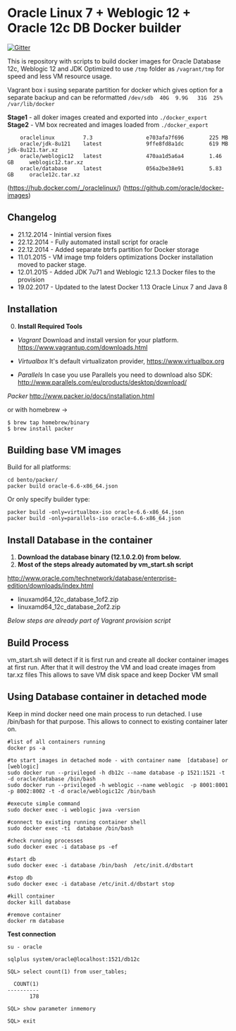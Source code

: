 Oracle Linux 7 + Weblogic 12 + Oracle 12c DB Docker builder
=============================================

[![Gitter](https://badges.gitter.im/Join%20Chat.svg)](https://gitter.im/dimetron/vagrant_docker_dbora12c?utm_source=badge&utm_medium=badge&utm_campaign=pr-badge)

This is repository with scripts to build docker images for Oracle Database 12c, Weblogic 12 and JDK
Optimized to use ```/tmp``` folder as ```/vagrant/tmp``` for speed and less VM resource usage.

Vagrant box i susing separate partition for docker which gives option for a separate backup and can be reformatted
```/dev/sdb  40G  9.9G   31G  25% /var/lib/docker```

**Stage1** - all doker images created and  exported into ```./docker_export```
**Stage2** - VM box recreated and images loaded from ```./docker_export```

```
    oraclelinux         7.3                 e703afa7f696        225 MB
    oracle/jdk-8u121    latest              9ffe8fd8a1dc        619 MB      jdk-8u121.tar.xz
    oracle/weblogic12   latest              470aa1d5a6a4        1.46 GB     weblogic12.tar.xz
    oracle/database     latest              056a2be38e91        5.83 GB     oracle12c.tar.xz
```

(https://hub.docker.com/_/oraclelinux/)
(https://github.com/oracle/docker-images)


Changelog
-------------------------------------------------
- 21.12.2014 - Inintial version fixes 
- 22.12.2014 - Fully automated install script for oracle 
- 22.12.2014 - Added separate btrfs partition for Docker storage
- 11.01.2015 - VM image tmp folders optimizations Docker installation moved to packer stage.
- 12.01.2015 - Added JDK 7u71 and Weblogic 12.1.3 Docker files to the provision 
- 19.02.2017 - Updated to the latest Docker 1.13 Oracle Linux 7 and Java 8

Installation
-------------------------------------------------

0. __Install Required Tools__
    
- _Vagrant_
 Download and install version for your platform.
 https://www.vagrantup.com/downloads.html

- _Virtualbox_
 It's default virtualizaton provider, 
 https://www.virtualbox.org

- _Parallels_
 In case you use Parallels you need to download also SDK:
 http://www.parallels.com/eu/products/desktop/download/

_Packer_
 http://www.packer.io/docs/installation.html

or with homebrew ->

    $ brew tap homebrew/binary
    $ brew install packer


Building base VM images  
-------------------------------------------------
Build for all platforms: 

    cd bento/packer/
    packer build oracle-6.6-x86_64.json

Or only specify builder type:

    packer build -only=virtualbox-iso oracle-6.6-x86_64.json
    packer build -only=parallels-iso oracle-6.6-x86_64.json


Install Database in the container
-------------------------------------------------

1. __Download the database binary (12.1.0.2.0) from below.__  
2. __Most of the steps already automated by vm_start.sh script__

http://www.oracle.com/technetwork/database/enterprise-edition/downloads/index.html

* linuxamd64_12c_database_1of2.zip
* linuxamd64_12c_database_2of2.zip

_Below steps are already part of Vagrant provision script_

Build Process
-------------------------------------------------
vm_start.sh will detect if it is first run and create all docker container images at first run.
After that it will destroy the VM and load create images from tar.xz files 
This allows to save VM disk space and keep Docker VM small


Using Database container in detached mode
-------------------------------------------------

Keep in mind docker need one main process to run detached.
I use /bin/bash for that purpose. This allows to connect to existing container later on.

```
#list of all containers running
docker ps -a

#to start images in detached mode - with container name  [database] or [weblogic]
sudo docker run --privileged -h db12c --name database -p 1521:1521 -t -d oracle/database /bin/bash
sudo docker run --privileged -h weblogic --name weblogic  -p 8001:8001 -p 8002:8002 -t -d oracle/weblogic12c /bin/bash

#execute simple command
sudo docker exec -i weblogic java -version

#connect to existing running container shell
sudo docker exec -ti  database /bin/bash

#check running processes
sudo docker exec -i database ps -ef

#start db
sudo docker exec -i database /bin/bash  /etc/init.d/dbstart

#stop db
sudo docker exec -i database /etc/init.d/dbstart stop

#kill container
docker kill database

#remove container
docker rm database

```

__Test connection__
```
su - oracle

sqlplus system/oracle@localhost:1521/db12c

SQL> select count(1) from user_tables;

  COUNT(1)
----------
       178

SQL> show parameter inmemory

SQL> exit
```
